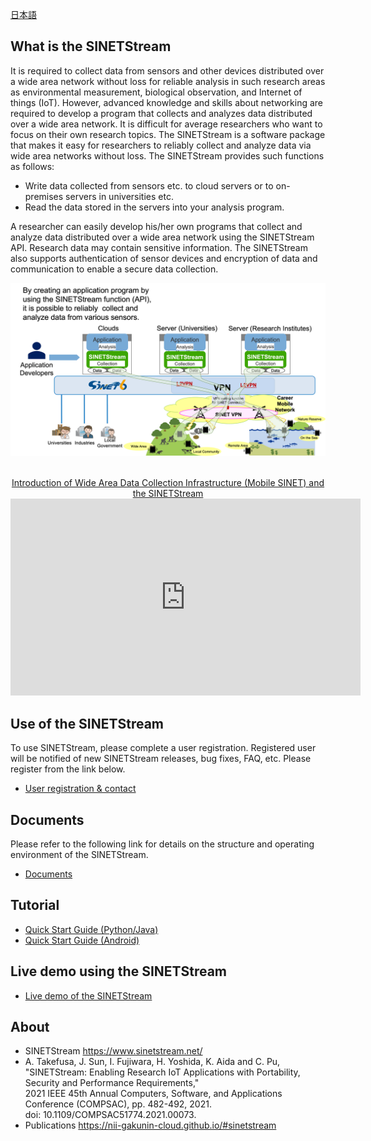 <!--
Copyright (C) 2020 National Institute of Informatics

Licensed to the Apache Software Foundation (ASF) under one
or more contributor license agreements.  See the NOTICE file
distributed with this work for additional information
regarding copyright ownership.  The ASF licenses this file
to you under the Apache License, Version 2.0 (the
"License"); you may not use this file except in compliance
with the License.  You may obtain a copy of the License at

  http://www.apache.org/licenses/LICENSE-2.0

Unless required by applicable law or agreed to in writing,
software distributed under the License is distributed on an
"AS IS" BASIS, WITHOUT WARRANTIES OR CONDITIONS OF ANY
KIND, either express or implied.  See the License for the
specific language governing permissions and limitations
under the License.
-->

[日本語](index.md)

## What is the SINETStream

It is required to collect data from sensors and other devices distributed over a wide area network without loss for reliable analysis in such research areas as environmental measurement, biological observation, and Internet of things (IoT).
However, advanced knowledge and skills about networking are required to develop a program that collects and analyzes data distributed over a wide area network.
It is difficult for average researchers who want to focus on their own research topics.
The SINETStream is a software package that makes it easy for researchers to reliably collect and analyze data via wide area networks without loss.
The SINETStream provides such functions as follows:

* Write data collected from sensors etc. to cloud servers or to on-premises servers in universities etc.
* Read the data stored in the servers into your analysis program.

A researcher can easily develop his/her own programs that collect and analyze data distributed over a wide area network using the SINETStream API.
Research data may contain sensitive information.
The SINETStream also supports authentication of sensor devices and encryption of data and communication to enable a secure data collection.

![appearance of the SINETStream](docs/images/sinetstream-00.en.png)

<div align="center">
<br/>
<a href="https://www.youtube.com/watch?v=Z0wlUi4lr6c">Introduction of Wide Area Data Collection Infrastructure (Mobile SINET) and the SINETStream</a>
<br/>
<iframe width="560" height="315" src="https://www.youtube.com/embed/Z0wlUi4lr6c" frameborder="0" allow="accelerometer; autoplay; encrypted-media; gyroscope; picture-in-picture" allowfullscreen></iframe>
</div>

## Use of the SINETStream

To use SINETStream, please complete a user registration.
Registered user will be notified of new SINETStream releases, bug fixes, FAQ, etc.
Please register from the link below.

* [User registration & contact](https://reg.nii.ac.jp/m/sinetstream_user_registration)

## Documents

Please refer to the following link for details on the structure and operating environment of the SINETStream.

* [Documents](README.en.md)

## Tutorial

* [Quick Start Guide (Python/Java)](docs/tutorial/index.en.md)
* [Quick Start Guide (Android)](docs/tutorial-android/index.en.md)

## Live demo using the SINETStream

* [Live demo of the SINETStream](docs/livedemo/livedemo.en.md)

## About
- SINETStream https://www.sinetstream.net/ <br>
- A. Takefusa, J. Sun, I. Fujiwara, H. Yoshida, K. Aida and C. Pu, <br>
"SINETStream: Enabling Research IoT Applications with Portability, Security and Performance Requirements," <br>
2021 IEEE 45th Annual Computers, Software, and Applications Conference (COMPSAC), pp. 482-492, 2021.<br>
doi: 10.1109/COMPSAC51774.2021.00073.<br>
- Publications https://nii-gakunin-cloud.github.io/#sinetstream
